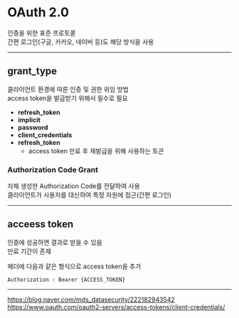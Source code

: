 # OAuth 2.0

인증을 위한 표준 프로토콜  
간편 로그인(구글, 카카오, 네이버 등)도 해당 방식을 사용  

---

## grant_type
클라이언트 환경에 따른 인증 및 권한 위임 방법  
access token을 발급받기 위해서 필수로 필요  

- **refresh_token**  
- **implicit**  
- **password**  
- **client_credentials**  
- **refresh_token**
  - access token 만료 후 재발급을 위해 사용하는 토큰 

### Authorization Code Grant
자체 생성한 Authorization Code를 전달하여 사용  
클라이언트가 사용자를 대신하여 특정 자원에 접근(간편 로그인)  


---

## acceess token
인증에 성공하면 결과로 받을 수 있음  
만료 기간이 존재

헤더에 다음과 같은 형식으로 access token을 추가 

```
Authorization : Bearer {ACCESS_TOKEN}
```



---
https://blog.naver.com/mds_datasecurity/222182943542
https://www.oauth.com/oauth2-servers/access-tokens/client-credentials/